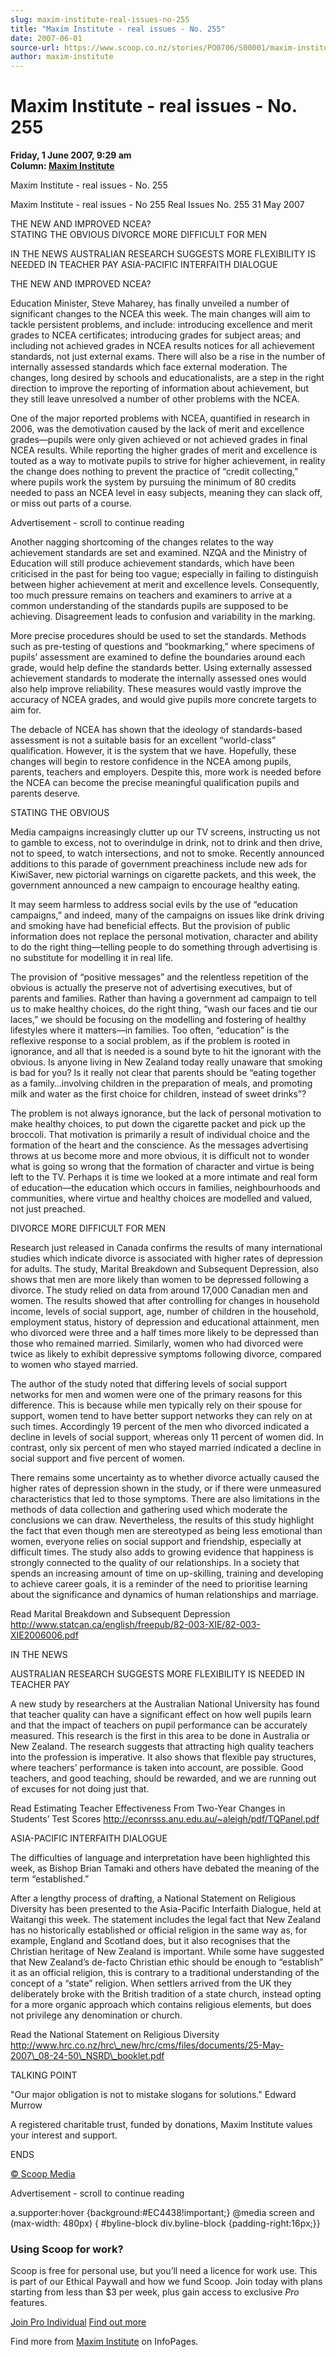 ```yaml
---
slug: maxim-institute-real-issues-no-255
title: "Maxim Institute - real issues - No. 255"
date: 2007-06-01
source-url: https://www.scoop.co.nz/stories/PO0706/S00001/maxim-institute-real-issues-no-255.htm
author: maxim-institute
---
```

Maxim Institute - real issues - No. 255
=======================================

**Friday, 1 June 2007, 9:29 am**  
**Column: [Maxim Institute](https://info.scoop.co.nz/Maxim_Institute)**

Maxim Institute - real issues - No. 255

Maxim Institute - real issues - No 255 Real Issues No. 255 31 May 2007

THE NEW AND IMPROVED NCEA?  
STATING THE OBVIOUS DIVORCE MORE DIFFICULT FOR MEN

IN THE NEWS AUSTRALIAN RESEARCH SUGGESTS MORE FLEXIBILITY IS NEEDED IN TEACHER PAY ASIA-PACIFIC INTERFAITH DIALOGUE

THE NEW AND IMPROVED NCEA?

Education Minister, Steve Maharey, has finally unveiled a number of significant changes to the NCEA this week. The main changes will aim to tackle persistent problems, and include: introducing excellence and merit grades to NCEA certificates; introducing grades for subject areas; and including not achieved grades in NCEA results notices for all achievement standards, not just external exams. There will also be a rise in the number of internally assessed standards which face external moderation. The changes, long desired by schools and educationalists, are a step in the right direction to improve the reporting of information about achievement, but they still leave unresolved a number of other problems with the NCEA.

One of the major reported problems with NCEA, quantified in research in 2006, was the demotivation caused by the lack of merit and excellence grades—pupils were only given achieved or not achieved grades in final NCEA results. While reporting the higher grades of merit and excellence is touted as a way to motivate pupils to strive for higher achievement, in reality the change does nothing to prevent the practice of “credit collecting,” where pupils work the system by pursuing the minimum of 80 credits needed to pass an NCEA level in easy subjects, meaning they can slack off, or miss out parts of a course.

Advertisement - scroll to continue reading





Another nagging shortcoming of the changes relates to the way achievement standards are set and examined. NZQA and the Ministry of Education will still produce achievement standards, which have been criticised in the past for being too vague; especially in failing to distinguish between higher achievement at merit and excellence levels. Consequently, too much pressure remains on teachers and examiners to arrive at a common understanding of the standards pupils are supposed to be achieving. Disagreement leads to confusion and variability in the marking.

More precise procedures should be used to set the standards. Methods such as pre-testing of questions and “bookmarking,” where specimens of pupils’ assessment are examined to define the boundaries around each grade, would help define the standards better. Using externally assessed achievement standards to moderate the internally assessed ones would also help improve reliability. These measures would vastly improve the accuracy of NCEA grades, and would give pupils more concrete targets to aim for.

The debacle of NCEA has shown that the ideology of standards-based assessment is not a suitable basis for an excellent “world-class” qualification. However, it is the system that we have. Hopefully, these changes will begin to restore confidence in the NCEA among pupils, parents, teachers and employers. Despite this, more work is needed before the NCEA can become the precise meaningful qualification pupils and parents deserve.

STATING THE OBVIOUS

Media campaigns increasingly clutter up our TV screens, instructing us not to gamble to excess, not to overindulge in drink, not to drink and then drive, not to speed, to watch intersections, and not to smoke. Recently announced additions to this parade of government preachiness include new ads for KiwiSaver, new pictorial warnings on cigarette packets, and this week, the government announced a new campaign to encourage healthy eating.

It may seem harmless to address social evils by the use of “education campaigns,” and indeed, many of the campaigns on issues like drink driving and smoking have had beneficial effects. But the provision of public information does not replace the personal motivation, character and ability to do the right thing—telling people to do something through advertising is no substitute for modelling it in real life.

The provision of “positive messages” and the relentless repetition of the obvious is actually the preserve not of advertising executives, but of parents and families. Rather than having a government ad campaign to tell us to make healthy choices, do the right thing, “wash our faces and tie our laces,” we should be focusing on the modelling and fostering of healthy lifestyles where it matters—in families. Too often, “education” is the reflexive response to a social problem, as if the problem is rooted in ignorance, and all that is needed is a sound byte to hit the ignorant with the obvious. Is anyone living in New Zealand today really unaware that smoking is bad for you? Is it really not clear that parents should be “eating together as a family…involving children in the preparation of meals, and promoting milk and water as the first choice for children, instead of sweet drinks”?

The problem is not always ignorance, but the lack of personal motivation to make healthy choices, to put down the cigarette packet and pick up the broccoli. That motivation is primarily a result of individual choice and the formation of the heart and the conscience. As the messages advertising throws at us become more and more obvious, it is difficult not to wonder what is going so wrong that the formation of character and virtue is being left to the TV. Perhaps it is time we looked at a more intimate and real form of education—the education which occurs in families, neighbourhoods and communities, where virtue and healthy choices are modelled and valued, not just preached.

DIVORCE MORE DIFFICULT FOR MEN

Research just released in Canada confirms the results of many international studies which indicate divorce is associated with higher rates of depression for adults. The study, Marital Breakdown and Subsequent Depression, also shows that men are more likely than women to be depressed following a divorce. The study relied on data from around 17,000 Canadian men and women. The results showed that after controlling for changes in household income, levels of social support, age, number of children in the household, employment status, history of depression and educational attainment, men who divorced were three and a half times more likely to be depressed than those who remained married. Similarly, women who had divorced were twice as likely to exhibit depressive symptoms following divorce, compared to women who stayed married.

The author of the study noted that differing levels of social support networks for men and women were one of the primary reasons for this difference. This is because while men typically rely on their spouse for support, women tend to have better support networks they can rely on at such times. Accordingly 19 percent of the men who divorced indicated a decline in levels of social support, whereas only 11 percent of women did. In contrast, only six percent of men who stayed married indicated a decline in social support and five percent of women.

There remains some uncertainty as to whether divorce actually caused the higher rates of depression shown in the study, or if there were unmeasured characteristics that led to those symptoms. There are also limitations in the methods of data collection and gathering used which moderate the conclusions we can draw. Nevertheless, the results of this study highlight the fact that even though men are stereotyped as being less emotional than women, everyone relies on social support and friendship, especially at difficult times. The study also adds to growing evidence that happiness is strongly connected to the quality of our relationships. In a society that spends an increasing amount of time on up-skilling, training and developing to achieve career goals, it is a reminder of the need to prioritise learning about the significance and dynamics of human relationships and marriage.

Read Marital Breakdown and Subsequent Depression http://www.statcan.ca/english/freepub/82-003-XIE/82-003-XIE2006006.pdf

IN THE NEWS

AUSTRALIAN RESEARCH SUGGESTS MORE FLEXIBILITY IS NEEDED IN TEACHER PAY

A new study by researchers at the Australian National University has found that teacher quality can have a significant effect on how well pupils learn and that the impact of teachers on pupil performance can be accurately measured. This research is the first in this area to be done in Australia or New Zealand. The research suggests that attracting high quality teachers into the profession is imperative. It also shows that flexible pay structures, where teachers’ performance is taken into account, are possible. Good teachers, and good teaching, should be rewarded, and we are running out of excuses for not doing just that.

Read Estimating Teacher Effectiveness From Two-Year Changes in Students’ Test Scores http://econrsss.anu.edu.au/~aleigh/pdf/TQPanel.pdf

ASIA-PACIFIC INTERFAITH DIALOGUE

The difficulties of language and interpretation have been highlighted this week, as Bishop Brian Tamaki and others have debated the meaning of the term “established.”

After a lengthy process of drafting, a National Statement on Religious Diversity has been presented to the Asia-Pacific Interfaith Dialogue, held at Waitangi this week. The statement includes the legal fact that New Zealand has no historically established or official religion in the same way as, for example, England and Scotland does, but it also recognises that the Christian heritage of New Zealand is important. While some have suggested that New Zealand’s de-facto Christian ethic should be enough to “establish” it as an official religion, this is contrary to a traditional understanding of the concept of a “state” religion. When settlers arrived from the UK they deliberately broke with the British tradition of a state church, instead opting for a more organic approach which contains religious elements, but does not privilege any denomination or church.

Read the National Statement on Religious Diversity http://www.hrc.co.nz/hrc\_new/hrc/cms/files/documents/25-May-2007\_08-24-50\_NSRD\_booklet.pdf

TALKING POINT

"Our major obligation is not to mistake slogans for solutions." Edward Murrow

A registered charitable trust, funded by donations, Maxim Institute values your interest and support.

ENDS

  

[© Scoop Media](http://www.scoop.co.nz/about/terms.html)  

Advertisement - scroll to continue reading



a.supporter:hover {background:#EC4438!important;} @media screen and (max-width: 480px) { #byline-block div.byline-block {padding-right:16px;}}

### Using Scoop for work?

Scoop is free for personal use, but you’ll need a licence for work use. This is part of our Ethical Paywall and how we fund Scoop. Join today with plans starting from less than $3 per week, plus gain access to exclusive _Pro_ features.  
  
[Join Pro Individual](https://pro.scoop.co.nz/Individual/?from=ProIn24) [Find out more](https://pro.scoop.co.nz/using-scoop-for-work/?from=ProIn24)

Find more from [Maxim Institute](https://info.scoop.co.nz/Maxim_Institute) on InfoPages.